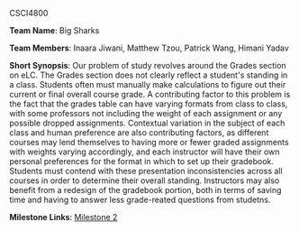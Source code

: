 CSCI4800

**Team Name**: Big Sharks

**Team Members**: Inaara Jiwani, Matthew Tzou, Patrick Wang, Himani Yadav

**Short Synopsis**: Our problem of study revolves around the Grades section on eLC. The Grades section does not clearly reflect a student's standing in a class. Students often must manually make calculations to figure out their current or final overall course grade. A contributing factor to this problem is the fact that the grades table can have varying formats from class to class, with some professors not including the weight of each assignment or any possible dropped assignments. Contextual variation in the subject of each class and human preference are also contributing factors, as different courses may lend themselves to having more or fewer graded assignments with weights varying accordingly, and each instructor will have their own personal preferences for the format in which to set up their gradebook. Students must contend with these presentation inconsistencies across all courses in order to determine their overall standing. Instructors may also benefit from a redesign of the gradebook portion, both in terms of saving time and having to answer less grade-reated questions from studetns.

**Milestone Links**:
[Milestone 2](https://matzomt.github.io/csci4800/milestone2.html)
